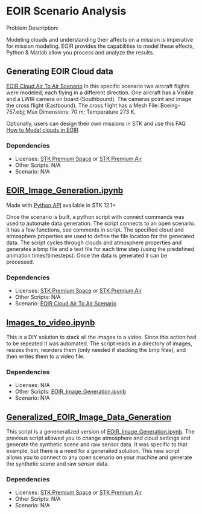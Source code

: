 # EOIR Scenario Analysis

Problem Description:

Modeling clouds and understanding their affects on a mission is imperative for mission modeling. EOIR provides the capabilities to model these effects, Python & Matlab allow you process and analyze the results.

## Generating EOIR Cloud data

[EOIR Cloud Air To Air Scenario](../../../../SupportingScenarios/EOIR_Clouds_AirToAir.vdf)
In this specific scenario two aircraft flights were modeled, each flying in a different direction. One aircraft has a Visible and a LWIR camera on board (Southbound). The cameras point and image the cross flight (Eastbound). The cross flight has a Mesh File: Boeing-757.obj; Max Dimensions: 70 m; Temperature 273 K.

Optionally, users can design their own missions in STK and use this FAQ [How to Model clouds in EOIR](https://analyticalgraphics.force.com/faqs/articles/Keyword/How-to-model-clouds-in-EOIR)

### Dependencies

* Licenses: [STK Premium Space](https://www.ansys.com/content/dam/amp/2022/june/webpage-requests/stk-product-page/brochures/stk-premium-space-brochure.pdf) or [STK Premium Air](https://www.ansys.com/content/dam/amp/2022/june/webpage-requests/stk-product-page/brochures/stk-premium-air-brochure.pdf)
* Other Scripts: N/A
* Scenario: N/A

## [EOIR_Image_Generation.ipynb](EOIR_Image_Generation.ipynb)

Made with [Python API](https://help.agi.com/stkdevkit/index.htm#python/pythonGettingStarted.htm) available in STK 12.1+

Once the scenario is built, a python script with connect commands was used to automate data generation. The script connects to an open scenario. It has a few functions, see comments in script. The specified cloud and atmosphere properties are used to define the file location for the generated data. The script cycles through clouds and atmosphere properties and generates a bmp file and a text file for each time step (using the predefined animation times/timesteps). Once the data is generated it can be processed.

### Dependencies

* Licenses: [STK Premium Space](https://www.ansys.com/content/dam/amp/2022/june/webpage-requests/stk-product-page/brochures/stk-premium-space-brochure.pdf) or [STK Premium Air](https://www.ansys.com/content/dam/amp/2022/june/webpage-requests/stk-product-page/brochures/stk-premium-air-brochure.pdf)
* Other Scripts: N/A
* Scenario: [EOIR Cloud Air To Air Scenario](../../../../SupportingScenarios/EOIR_Clouds_AirToAir.vdf)

## [Images_to_video.ipynb](./Images_to_video.ipynb)

This is a DIY solution to stack all the images to a video. Since this action had to be repeated it was automated. The script reads in a directory of images, resizes them, reorders them (only needed if stacking the bmp files), and then writes them to a video file.

### Dependencies

* Licenses: N/A
* Other Scripts: [EOIR_Image_Generation.ipynb](./EOIR_Image_Generation.ipynb)
* Scenario: N/A

## [Generalized_EOIR_Image_Data_Generation](./Generalized_EOIR_Image_Data_Generation.ipynb)

This script is a geneneralized version of [EOIR_Image_Generation.ipynb](./EOIR_Image_Generation.ipynb). The previous script allowed you to change atmosphere and cloud settings and generate the synthetic scene and raw sensor data. It was specific to that example, but there is a need for a generalied solution. This new script allows you to connect to any open scenario on your machine and generate the synthetic scene and raw sensor data.

### Dependencies

* Licenses: [STK Premium Space](https://www.ansys.com/content/dam/amp/2022/june/webpage-requests/stk-product-page/brochures/stk-premium-space-brochure.pdf) or [STK Premium Air](https://www.ansys.com/content/dam/amp/2022/june/webpage-requests/stk-product-page/brochures/stk-premium-air-brochure.pdf)
* Other Scripts: N/A
* Scenario: N/A
